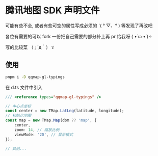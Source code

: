 # 腾讯地图 SDK 声明文件

可能有些不全, 或者有些可空的属性写成必须的 ˋ( ° ▽、° ) 等发现了再改吧

各位有需要的可以 fork 一份把自己需要的部分补上再 pr 给我呀 ( •̀ ω •́ )✧

写的比较菜 （ ; ´д｀）ゞ

## 使用

```bash
pnpm i -D qqmap-gl-typings
```

在 d.ts 文件中引入

```ts
/// <reference types="qqmap-gl-typings" />
```

```ts
// 中心点坐标
const center = new TMap.LatLng(latitude, longitude);
// 初始化地图
const map = new TMap.Map(dom ?? 'map', {
    center,
    zoom: 14, // 缩放比例
    viewMode: '2D', // 显示模式
});

// 其他...
```